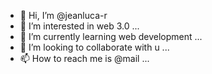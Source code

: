 - 👋 Hi, I’m @jeanluca-r
- 👀 I’m interested in web 3.0 ...
- 🌱 I’m currently learning web development ...
- 💞️ I’m looking to collaborate with u ...
- 📫 How to reach me is @mail ...

